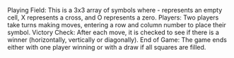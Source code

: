 Playing Field: This is a 3x3 array of symbols where - represents an empty cell, X represents a cross, and O represents a zero.
Players: Two players take turns making moves, entering a row and column number to place their symbol.
Victory Check: After each move, it is checked to see if there is a winner (horizontally, vertically or diagonally).
End of Game: The game ends either with one player winning or with a draw if all squares are filled.
